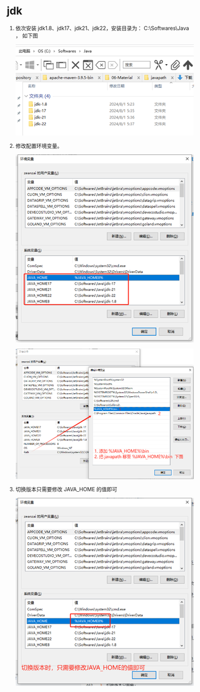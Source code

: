 # jdk

1. 依次安装 jdk1.8、jdk17、jdk21、jdk22，安装目录为： C:\Softwares\Java ， 如下图

   ![1722468477861](./jdk/image/1722468477861.png)

2. 修改配置环境变量。

   ![1722468538813](./jdk/image/1722468538813.png)

   ![1722468740848](./jdk/image/1722468740848.png)

3. 切换版本只需要修改 JAVA_HOME 的值即可

   ![1722468825833](./jdk/image/1722468825833.png)
